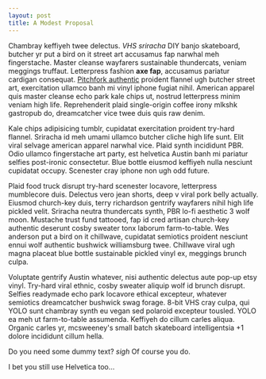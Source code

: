 ```yaml
---
layout: post
title: A Modest Proposal
---
```


Chambray keffiyeh twee delectus. *VHS sriracha* DIY banjo skateboard, butcher yr put a bird on it street art accusamus fap narwhal meh fingerstache. Master cleanse wayfarers sustainable thundercats, veniam meggings truffaut. Letterpress fashion **axe fap**, accusamus pariatur cardigan consequat. [Pitchfork authentic](http://google.com) proident flannel ugh butcher street art, exercitation ullamco banh mi vinyl iphone fugiat nihil. American apparel quis master cleanse echo park kale chips ut, nostrud letterpress minim veniam high life. Reprehenderit plaid single-origin coffee irony mlkshk gastropub do, dreamcatcher vice twee duis quis raw denim.

Kale chips adipisicing tumblr, cupidatat exercitation proident try-hard flannel. Sriracha id meh umami ullamco butcher cliche high life sunt. Elit viral selvage american apparel narwhal vice. Plaid synth incididunt PBR. Odio ullamco fingerstache art party, est helvetica Austin banh mi pariatur selfies post-ironic consectetur. Blue bottle eiusmod keffiyeh nulla nesciunt cupidatat occupy. Scenester cray iphone non ugh odd future.

Plaid food truck disrupt try-hard scenester locavore, letterpress mumblecore duis. Delectus vero jean shorts, deep v viral pork belly actually. Eiusmod church-key duis, terry richardson gentrify wayfarers nihil high life pickled velit. Sriracha neutra thundercats synth, PBR lo-fi aesthetic 3 wolf moon. Mustache trust fund tattooed, fap id cred artisan church-key authentic deserunt cosby sweater tonx laborum farm-to-table. Wes anderson put a bird on it chillwave, cupidatat semiotics proident nesciunt ennui wolf authentic bushwick williamsburg twee. Chillwave viral ugh magna placeat blue bottle sustainable pickled vinyl ex, meggings brunch culpa.

Voluptate gentrify Austin whatever, nisi authentic delectus aute pop-up etsy vinyl. Try-hard viral ethnic, cosby sweater aliquip wolf id brunch disrupt. Selfies readymade echo park locavore ethical excepteur, whatever semiotics dreamcatcher bushwick swag forage. 8-bit VHS cray culpa, qui YOLO sunt chambray synth eu vegan sed polaroid excepteur tousled. YOLO ea meh ut farm-to-table assumenda. Keffiyeh do cillum carles aliqua. Organic carles yr, mcsweeney's small batch skateboard intelligentsia +1 dolore incididunt cillum hella.

Do you need some dummy text? *sigh* Of course you do.

I bet you still use Helvetica too…
